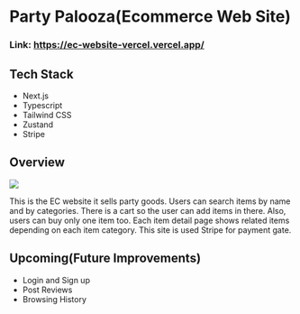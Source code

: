 # Party Palooza(Ecommerce Web Site)

### Link: <a class="site-link" href="https://ec-website-vercel.vercel.app/">https://ec-website-vercel.vercel.app/</a>

## Tech Stack

- Next.js
- Typescript
- Tailwind CSS
- Zustand
- Stripe

## Overview

<img src="https://github.com/daiki-gl/trip-planner/assets/70357792/467eb741-2c58-4bde-b8ad-5f87cef8e39c">
<br>

This is the EC website it sells party goods. Users can search items by name and by categories. There is a cart so the user can add items in there. Also, users can buy only one item too. Each item detail page shows related items depending on each item category.
This site is used Stripe for payment gate.

## Upcoming(Future Improvements)

- Login and Sign up
- Post Reviews
- Browsing History
